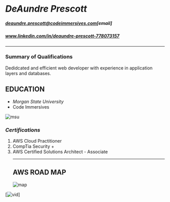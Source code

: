 *DeAundre Prescott*
=================
##### deaundre.prescott@codeimmersives.com[email]
##### www.linkedin.com/in/deaundre-prescott-778073157

_________________
### **Summary of Qualifications**
Dedidcated and efficient web developer with experience in application layers and databases.

## **EDUCATION**
* *Morgan State University*
* Code Immersives
  
![msu](https://images.app.goo.gl/TucMgGbnsTirXkqQ9) 

### *Certifications* 
1. AWS Cloud Practitioner
2. CompTia Security +
3. AWS Certified Solutions Architect - Associate
   _________
   ## **AWS**  **ROAD** **MAP**
   ![map](https://images.app.goo.gl/Qm2HKpKC2JA5d2nr7)

[![vid](https://youtu.be/a9__D53WsUs)]



   